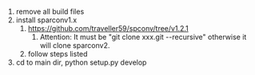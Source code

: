 1. remove all build files
2. install sparconv1.x
   1. https://github.com/traveller59/spconv/tree/v1.2.1
      1. Attention: It must be "git clone xxx.git --recursive" otherwise it will clone sparconv2.
   2. follow steps listed
3. cd to main dir, python setup.py develop
